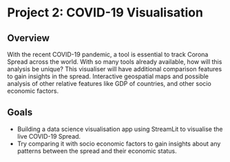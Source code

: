 # Project 2: COVID-19 Visualisation

## Overview
With the recent COVID-19 pandemic, a tool is essential to track Corona Spread across the world. With so many tools already available, how will this analysis be unique? This visualiser will have additional comparison features to gain insights in the spread. Interactive geospatial maps and possible analysis of other relative features like GDP of countries, and other socio economic factors.

## Goals
- Building a data science visualisation app using StreamLit to visualise the live COVID-19 Spread.
- Try comparing it with socio economic factors to gain insights about any patterns between the spread and their economic status.
